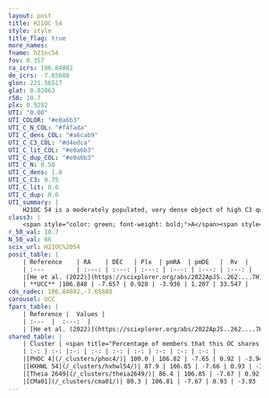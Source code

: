```yaml
---
layout: post
title: H21OC 54
style: style
title_flag: true
more_names: 
fname: h21oc54
fov: 0.357
ra_icrs: 106.84802
de_icrs: -7.65688
glon: 221.56517
glat: 0.02863
r50: 10.7
plx: 0.9282
UTI: "0.00"
UTI_COLOR: "#e0a6b3"
UTI_C_N_COL: "#f4fada"
UTI_C_dens_COL: "#a6cab9"
UTI_C_C3_COL: "#d4edca"
UTI_C_lit_COL: "#e0a6b3"
UTI_C_dup_COL: "#e0a6b3"
UTI_C_N: 0.58
UTI_C_dens: 1.0
UTI_C_C3: 0.75
UTI_C_lit: 0.0
UTI_C_dup: 0.0
UTI_summary: |
    H21OC 54 is a moderately populated, very dense object of high C3 quality. It was recently reported in the literature.<br><br><span style="color: #99180f; font-weight: bold;">Warning: </span>This is very likely a duplicate object, which shares a large percentage of members with at least one previously reported entry.
class3: |
    <span style="color: green; font-weight: bold;">A</span><span style="color: #FFC300; font-weight: bold;">B</span>
r_50_val: 10.7
N_50_val: 66
scix_url: H21OC%2054
posit_table: |
    | Reference    | RA    | DEC   | Plx  | pmRA  | pmDE   |  Rv  |
    | :---         | :---: | :---: | :---: | :---: | :---: | :---: |
    |[He et al. (2022)](https://scixplorer.org/abs/2022ApJS..262....7H) | 106.861 | -7.644 | 0.945 | -3.932 | 1.214 | -- |
    | **UCC** |106.848 | -7.657 | 0.928 | -3.936 | 1.207 | 33.547 | 
cds_radec: 106.84802,-7.65688
carousel: UCC
fpars_table: |
    | Reference |  Values |
    | :---  |  :---:  |
    | [He et al. (2022)](https://scixplorer.org/abs/2022ApJS..262....7H) | `A0=0.55, logAge=7.9` |
shared_table: |
    | Cluster | <span title="Percentage of members that this OC shares with the ones listed">%</span>   | RA   | DEC   | Plx   | pmRA  | pmDE  | Rv | UTI |
    | :-: | :-: |:-: | :-: | :-: | :-: | :-: | :-: | :-: |
    |[PHOC 4](/_clusters/phoc4/)| 100.0 | 106.82 | -7.65 | 0.92 | -3.94 | 1.18 | 33.55 |0.46 |
    |[HXHWL 54](/_clusters/hxhwl54/)| 87.9 | 106.85 | -7.66 | 0.93 | -3.94 | 1.21 | 32.38 |0.0 |
    |[Theia 2649](/_clusters/theia2649/)| 86.4 | 106.85 | -7.67 | 0.92 | -3.94 | 1.21 | 32.25 |0.01 |
    |[CMa01](/_clusters/cma01/)| 80.3 | 106.81 | -7.67 | 0.93 | -3.93 | 1.19 | 32.25 |0.0 |
---
```

